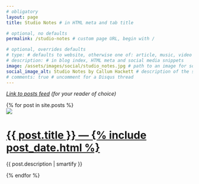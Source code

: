 ```yaml
---
# obligatory
layout: page
title: Studio Notes # in HTML meta and tab title

# optional, no defaults
permalink: /studio-notes # custom page URL, begin with /

# optional, overrides defaults
# type: # defaults to website, otherwise one of: article, music, video
# description: # in blog index, HTML meta and social media snippets
image: /assets/images/social/studio_notes.jpg # path to an image for social media shares, AR 1.9:1, typically 1200x630, begin with /
social_image_alt: Studio Notes by Callum Hackett # description of the social image
# comments: true # uncomment for a Disqus thread
---
```

*<a href="https://www.callumhackett.com/feed.xml">Link to posts feed</a> (for your reader of choice)*

<div id="blog-index">
    {% for post in site.posts %}
    <div id="blog-entry">
        <img src="{{ post.image }}"/>
        <h1><a href="{{ post.url }}">{{ post.title }} — {% include post_date.html %}</a></h1>
        <p>{{ post.description | smartify }}</p>
    </div>
    {% endfor %}
</div>
